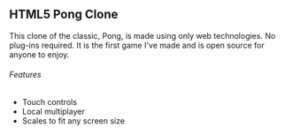 ## HTML5 Pong Clone

This clone of the classic, Pong, is made using only web technologies. No plug-ins required.
It is the first game I've made and is open source for anyone to enjoy.

###### Features
* Touch controls
* Local multiplayer
* Scales to fit any screen size
